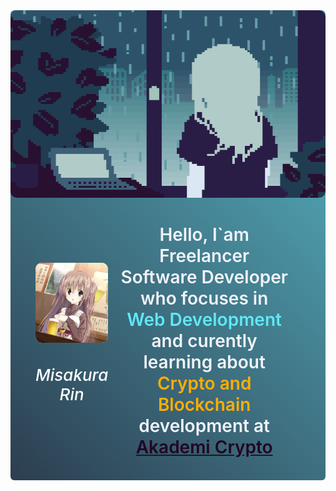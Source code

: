 <div style=" height: 100%; width: 100%; overflow-x: hidden">



<div style="background-image: linear-gradient(45deg, #2c3e50,#58b8c7); padding: 0px; border-radius: 6px;">

<img src="./assets/Pixel-rain.gif" style="width: 100%; border-radius: 10px; margin: 0px; max-height: 300px "  />


<div style="display: flex; flex-direction: row-reverse; align-items: center; justify-content:center; padding: 0px 40px">
<h1 style="color: #f1f3f9; text-align: center; padding: 0px 20px; font-weight: 600">Hello, 
I`am Freelancer Software Developer who focuses in 
<span style="color: #5ee9f6">Web Development</span> and curently learning about <span style="color: #ffae00">Crypto and Blockchain</span> development at 
<a href="https://akademicrypto.com"><span style="color: #220524">Akademi Crypto</span></a>
</h1>
<div style="text-align: center; margin-top: 40px">
    <img src="./assets/hero-img-02.jfif" alt="hero image" style="scale: 1; border-radius: 10px; background-color: #f8f8f8; padding: 0px;; display: block" />
    <h5 style="color: #ffff; font-size: 26px; font-weight: 500">Misakura Rin</h5>
</div>
</div>

<br/>

</div>
</div>